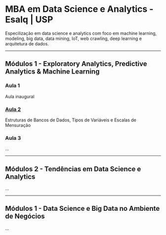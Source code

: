 # MBA em Data Science e Analytics - Esalq | USP

Especilização em data science e analytics com foco em machine learning, modeling, big data, data mining, IoT, web crawling, deep learning e arquitetura de dados.

___________

## Módulos 1 - Exploratory Analytics, Predictive Analytics & Machine Learning

### Aula 1 

Aula inaugural

### [Aula 2](https://github.com/renatogcruz/pos_data_science_analytics/tree/main/pos_usp/Aula_002)

Estruturas de Bancos de Dados, Tipos de Variáveis e Escalas de Mensuração

### Aula 3

...


___________

## Módulos 2 - Tendências em Data Science e Analytics

...

___________

## Módulos 1 - Data Science e Big Data no Ambiente de Negócios

...
